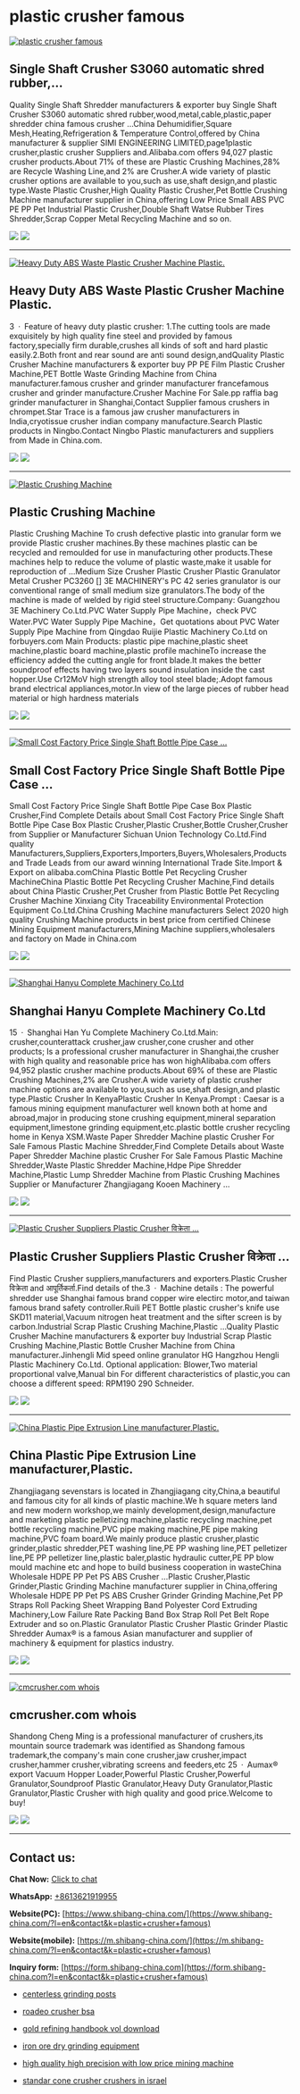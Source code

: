 # plastic crusher famous

<a href="https://swt.shibang-china.com/?l=en&img&k=plastic+crusher+famous" target="_blank">![plastic crusher famous](http://static.shibang-china.com/all-800x300/920.jpg)</a>

## Single Shaft Crusher S3060 automatic shred rubber,…
Quality Single Shaft Shredder manufacturers &amp; exporter buy Single Shaft Crusher S3060 automatic shred rubber,wood,metal,cable,plastic,paper shredder china famous crusher …China Dehumidifier,Square Mesh,Heating,Refrigeration &amp; Temperature Control,offered by China manufacturer &amp; supplier SIMI ENGINEERING LIMITED,page1plastic crusher,plastic crusher Suppliers and.Alibaba.com offers 94,027 plastic crusher products.About 71% of these are Plastic Crushing Machines,28% are Recycle Washing Line,and 2% are Crusher.A wide variety of plastic crusher options are available to you,such as use,shaft design,and plastic type.Waste Plastic Crusher,High Quality Plastic Crusher,Pet Bottle Crushing Machine manufacturer supplier in China,offering Low Price Small ABS PVC PE PP Pet Industrial Plastic Crusher,Double Shaft Watse Rubber Tires Shredder,Scrap Copper Metal Recycling Machine and so on.


<a href="https://whatsapp.shibangsoft.com/WhatsApp.php" target="_blank" title="WhatsApp">![](http://static.shibang-china.com/icon/whatsapp.png)</a> <a href="https://swt.shibang-china.com/?l=en&icon&k=plastic+crusher+famous" target="_blank">![](http://static.shibang-china.com/icon/chat-en.png)</a>

---

<a href="https://swt.shibang-china.com/?l=en&img&k=plastic+crusher+famous" target="_blank">![Heavy Duty ABS Waste Plastic Crusher Machine Plastic.](http://static.shibang-china.com/all-800x300/700.jpg)</a>

## Heavy Duty ABS Waste Plastic Crusher Machine Plastic.
3&ensp;&#0183;&ensp;Feature of heavy duty plastic crusher: 1.The cutting tools are made exquisitely by high quality fine steel and provided by famous factory,specially firm durable,crushes all kinds of soft and hard plastic easily.2.Both front and rear sound are anti sound design,andQuality Plastic Crusher Machine manufacturers &amp; exporter buy PP PE Film Plastic Crusher Machine,PET Bottle Waste Grinding Machine from China manufacturer.famous crusher and grinder manufacturer francefamous crusher and grinder manufacture.Crusher Machine For Sale.pp raffia bag grinder manufacturer in Shanghai,Contact Supplier famous crushers in chrompet.Star Trace is a famous jaw crusher manufacturers in India,cryotissue crusher indian company manufacture.Search Plastic products in Ningbo.Contact Ningbo Plastic manufacturers and suppliers from Made in China.com.


<a href="https://whatsapp.shibangsoft.com/WhatsApp.php" target="_blank" title="WhatsApp">![](http://static.shibang-china.com/icon/whatsapp.png)</a> <a href="https://swt.shibang-china.com/?l=en&icon&k=plastic+crusher+famous" target="_blank">![](http://static.shibang-china.com/icon/chat-en.png)</a>

---

<a href="https://swt.shibang-china.com/?l=en&img&k=plastic+crusher+famous" target="_blank">![Plastic Crushing Machine](http://static.shibang-china.com/all-800x300/505.jpg)</a>

## Plastic Crushing Machine
Plastic Crushing Machine To crush defective plastic into granular form we provide Plastic crusher machines.By these machines plastic can be recycled and remoulded for use in manufacturing other products.These machines help to reduce the volume of plastic waste,make it usable for reproduction of …Medium Size Crusher Plastic Crusher Plastic Granulator Metal Crusher PC3260 [] 3E MACHINERY's PC 42 series granulator is our conventional range of small medium size granulators.The body of the machine is made of welded by rigid steel structure.Company: Guangzhou 3E Machinery Co.Ltd.PVC Water Supply Pipe Machine，check PVC Water.PVC Water Supply Pipe Machine，Get quotations about PVC Water Supply Pipe Machine from Qingdao Ruijie Plastic Machinery Co.Ltd on forbuyers.com Main Products: plastic pipe machine,plastic sheet machine,plastic board machine,plastic profile machineTo increase the efficiency added the cutting angle for front blade.It makes the better soundproof effects having two layers sound insulation inside the cast hopper.Use Cr12MoV high strength alloy tool steel blade;.Adopt famous brand electrical appliances,motor.In view of the large pieces of rubber head material or high hardness materials


<a href="https://whatsapp.shibangsoft.com/WhatsApp.php" target="_blank" title="WhatsApp">![](http://static.shibang-china.com/icon/whatsapp.png)</a> <a href="https://swt.shibang-china.com/?l=en&icon&k=plastic+crusher+famous" target="_blank">![](http://static.shibang-china.com/icon/chat-en.png)</a>

---

<a href="https://swt.shibang-china.com/?l=en&img&k=plastic+crusher+famous" target="_blank">![Small Cost Factory Price Single Shaft Bottle Pipe Case …](http://static.shibang-china.com/all-800x300/613.jpg)</a>

## Small Cost Factory Price Single Shaft Bottle Pipe Case …
Small Cost Factory Price Single Shaft Bottle Pipe Case Box Plastic Crusher,Find Complete Details about Small Cost Factory Price Single Shaft Bottle Pipe Case Box Plastic Crusher,Plastic Crusher,Bottle Crusher,Crusher from Supplier or Manufacturer Sichuan Union Technology Co.Ltd.Find quality Manufacturers,Suppliers,Exporters,Importers,Buyers,Wholesalers,Products and Trade Leads from our award winning International Trade Site.Import &amp; Export on alibaba.comChina Plastic Bottle Pet Recycling Crusher MachineChina Plastic Bottle Pet Recycling Crusher Machine,Find details about China Plastic Crusher,Pet Crusher from Plastic Bottle Pet Recycling Crusher Machine Xinxiang City Traceability Environmental Protection Equipment Co.Ltd.China Crushing Machine manufacturers Select 2020 high quality Crushing Machine products in best price from certified Chinese Mining Equipment manufacturers,Mining Machine suppliers,wholesalers and factory on Made in China.com


<a href="https://whatsapp.shibangsoft.com/WhatsApp.php" target="_blank" title="WhatsApp">![](http://static.shibang-china.com/icon/whatsapp.png)</a> <a href="https://swt.shibang-china.com/?l=en&icon&k=plastic+crusher+famous" target="_blank">![](http://static.shibang-china.com/icon/chat-en.png)</a>

---

<a href="https://swt.shibang-china.com/?l=en&img&k=plastic+crusher+famous" target="_blank">![Shanghai Hanyu Complete Machinery Co.Ltd](http://static.shibang-china.com/all-800x300/945.jpg)</a>

## Shanghai Hanyu Complete Machinery Co.Ltd
15&ensp;&#0183;&ensp;Shanghai Han Yu Complete Machinery Co.Ltd.Main: crusher,counterattack crusher,jaw crusher,cone crusher and other products; Is a professional crusher manufacturer in Shanghai,the crusher with high quality and reasonable price has won highAlibaba.com offers 94,952 plastic crusher machine products.About 69% of these are Plastic Crushing Machines,2% are Crusher.A wide variety of plastic crusher machine options are available to you,such as use,shaft design,and plastic type.Plastic Crusher In KenyaPlastic Crusher In Kenya.Prompt : Caesar is a famous mining equipment manufacturer well known both at home and abroad,major in producing stone crushing equipment,mineral separation equipment,limestone grinding equipment,etc.plastic bottle crusher recycling home in Kenya XSM.Waste Paper Shredder Machine plastic Crusher For Sale Famous Plastic Machine Shredder,Find Complete Details about Waste Paper Shredder Machine plastic Crusher For Sale Famous Plastic Machine Shredder,Waste Plastic Shredder Machine,Hdpe Pipe Shredder Machine,Plastic Lump Shredder Machine from Plastic Crushing Machines Supplier or Manufacturer Zhangjiagang Kooen Machinery …


<a href="https://whatsapp.shibangsoft.com/WhatsApp.php" target="_blank" title="WhatsApp">![](http://static.shibang-china.com/icon/whatsapp.png)</a> <a href="https://swt.shibang-china.com/?l=en&icon&k=plastic+crusher+famous" target="_blank">![](http://static.shibang-china.com/icon/chat-en.png)</a>

---

<a href="https://swt.shibang-china.com/?l=en&img&k=plastic+crusher+famous" target="_blank">![Plastic Crusher Suppliers Plastic Crusher विक्रेता …](http://static.shibang-china.com/all-800x300/1402.jpg)</a>

## Plastic Crusher Suppliers Plastic Crusher विक्रेता …
Find Plastic Crusher suppliers,manufacturers and exporters.Plastic Crusher विक्रेता and आपूर्तिकर्ता.Find details of the.3&ensp;&#0183;&ensp;Machine details : The powerful shredder use Shanghai famous brand copper wire electirc motor,and taiwan famous brand safety controller.Ruili PET Bottle plastic crusher's knife use SKD11 material,Vacuum nitrogen heat treatment and the sifter screen is by carbon.Industrial Scrap Plastic Crushing Machine,Plastic …Quality Plastic Crusher Machine manufacturers &amp; exporter buy Industrial Scrap Plastic Crushing Machine,Plastic Bottle Crusher Machine from China manufacturer.Jinhengli Mid speed online granulator HG Hangzhou Hengli Plastic Machinery Co.Ltd. Optional application: Blower,Two material proportional valve,Manual bin For different characteristics of plastic,you can choose a different speed: RPM190 290 Schneider.


<a href="https://whatsapp.shibangsoft.com/WhatsApp.php" target="_blank" title="WhatsApp">![](http://static.shibang-china.com/icon/whatsapp.png)</a> <a href="https://swt.shibang-china.com/?l=en&icon&k=plastic+crusher+famous" target="_blank">![](http://static.shibang-china.com/icon/chat-en.png)</a>

---

<a href="https://swt.shibang-china.com/?l=en&img&k=plastic+crusher+famous" target="_blank">![China Plastic Pipe Extrusion Line manufacturer,Plastic.](http://static.shibang-china.com/all-800x300/926.jpg)</a>

## China Plastic Pipe Extrusion Line manufacturer,Plastic.
Zhangjiagang sevenstars is located in Zhangjiagang city,China,a beautiful and famous city for all kinds of plastic machine.We h square meters land and new modern workshop,we mainly development,design,manufacture and marketing plastic pelletizing machine,plastic recycling machine,pet bottle recycling machine,PVC pipe making machine,PE pipe making machine,PVC foam board.We mainly produce plastic crusher,plastic grinder,plastic shredder,PET washing line,PE PP washing line,PET pelletizer line,PE PP pelletizer line,plastic baler,plastic hydraulic cutter,PE PP blow mould machine etc and hope to build business cooperation in wasteChina Wholesale HDPE PP Pet PS ABS Crusher …Plastic Crusher,Plastic Grinder,Plastic Grinding Machine manufacturer supplier in China,offering Wholesale HDPE PP Pet PS ABS Crusher Grinder Grinding Machine,Pet PP Straps Roll Packing Sheet Wrapping Band Polyester Cord Extruding Machinery,Low Failure Rate Packing Band Box Strap Roll Pet Belt Rope Extruder and so on.Plastic Granulator Plastic Crusher Plastic Grinder Plastic Shredder Aumax&#174; is a famous Asian manufacturer and supplier of machinery &amp; equipment for plastics industry.


<a href="https://whatsapp.shibangsoft.com/WhatsApp.php" target="_blank" title="WhatsApp">![](http://static.shibang-china.com/icon/whatsapp.png)</a> <a href="https://swt.shibang-china.com/?l=en&icon&k=plastic+crusher+famous" target="_blank">![](http://static.shibang-china.com/icon/chat-en.png)</a>

---

<a href="https://swt.shibang-china.com/?l=en&img&k=plastic+crusher+famous" target="_blank">![cmcrusher.com whois](http://static.shibang-china.com/all-800x300/1322.jpg)</a>

## cmcrusher.com whois
Shandong Cheng Ming is a professional manufacturer of crushers,its mountain source trademark was identified as Shandong famous trademark,the company's main cone crusher,jaw crusher,impact crusher,hammer crusher,vibrating screens and feeders,etc 25&ensp;&#0183;&ensp;Aumax&#174; export Vacuum Hopper Loader,Powerful Plastic Crusher,Powerful Granulator,Soundproof Plastic Granulator,Heavy Duty Granulator,Plastic Granulator,Plastic Crusher with high quality and good price.Welcome to buy!

<a href="https://whatsapp.shibangsoft.com/WhatsApp.php" target="_blank" title="WhatsApp">![](http://static.shibang-china.com/icon/whatsapp.png)</a> <a href="https://swt.shibang-china.com/?l=en&icon&k=plastic+crusher+famous" target="_blank">![](http://static.shibang-china.com/icon/chat-en.png)</a>

---
## Contact us:

**Chat Now:** [Click to chat](https://swt.shibang-china.com?l=en&contact&k=plastic+crusher+famous)

**WhatsApp:**  [+8613621919955](https://whatsapp.shibangsoft.com/WhatsApp.php)

**Website(PC):** [https://www.shibang-china.com/](https://www.shibang-china.com/?l=en&contact&k=plastic+crusher+famous)

**Website(mobile):** [https://m.shibang-china.com/](https://m.shibang-china.com/?l=en&contact&k=plastic+crusher+famous)

**Inquiry form:** [https://form.shibang-china.com](https://form.shibang-china.com?l=en&contact&k=plastic+crusher+famous)

* [centerless grinding posts](../141/centerless%20grinding%20posts.md)

* [roadeo crusher bsa](../141/roadeo%20crusher%20bsa.md)

* [gold refining handbook vol download](../149/gold%20refining%20handbook%20vol%20download.md)

* [iron ore dry grinding equipment](../150/iron%20ore%20dry%20grinding%20equipment.md)

* [high quality high precision with low price mining machine](../150/high%20quality%20high%20precision%20with%20low%20price%20mining%20machine.md)

* [standar cone crusher crushers in israel](../148/standar%20cone%20crusher%20crushers%20in%20israel.md)